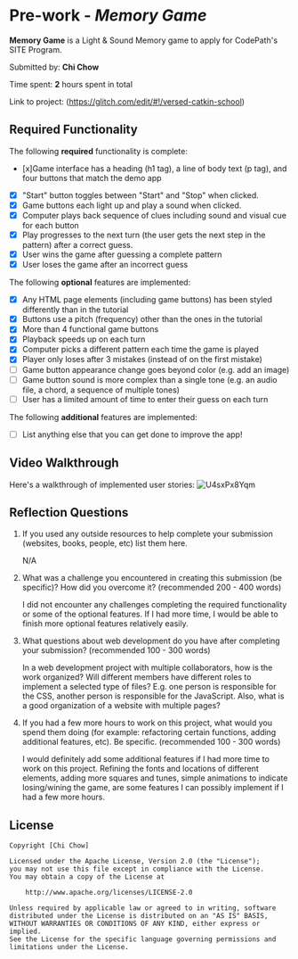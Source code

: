 # Pre-work - _Memory Game_

**Memory Game** is a Light & Sound Memory game to apply for CodePath's SITE Program.

Submitted by: **Chi Chow**

Time spent: **2** hours spent in total

Link to project: (https://glitch.com/edit/#!/versed-catkin-school)

## Required Functionality

The following **required** functionality is complete:

- [x]Game interface has a heading (h1 tag), a line of body text (p tag), and four buttons that match the demo app
- [x] "Start" button toggles between "Start" and "Stop" when clicked.
- [x] Game buttons each light up and play a sound when clicked.
- [x] Computer plays back sequence of clues including sound and visual cue for each button
- [x] Play progresses to the next turn (the user gets the next step in the pattern) after a correct guess.
- [x] User wins the game after guessing a complete pattern
- [x] User loses the game after an incorrect guess

The following **optional** features are implemented:

- [x] Any HTML page elements (including game buttons) has been styled differently than in the tutorial
- [x] Buttons use a pitch (frequency) other than the ones in the tutorial
- [x] More than 4 functional game buttons
- [x] Playback speeds up on each turn
- [x] Computer picks a different pattern each time the game is played
- [x] Player only loses after 3 mistakes (instead of on the first mistake)
- [ ] Game button appearance change goes beyond color (e.g. add an image)
- [ ] Game button sound is more complex than a single tone (e.g. an audio file, a chord, a sequence of multiple tones)
- [ ] User has a limited amount of time to enter their guess on each turn

The following **additional** features are implemented:

- [ ] List anything else that you can get done to improve the app!

## Video Walkthrough

Here's a walkthrough of implemented user stories:
![U4sxPx8Yqm](https://user-images.githubusercontent.com/54487137/112241090-d2d81100-8c06-11eb-8810-7668b1d40baa.gif)

## Reflection Questions

1. If you used any outside resources to help complete your submission (websites, books, people, etc) list them here.
   
   N/A

2. What was a challenge you encountered in creating this submission (be specific)? How did you overcome it? (recommended 200 - 400 words)
   
   I did not encounter any challenges completing the required functionality or some of the optional features. If I had more time, I would be able to finish more optional features relatively easily.

3. What questions about web development do you have after completing your submission? (recommended 100 - 300 words)
   
   In a web development project with multiple collaborators, how is the work organized? Will different members have different roles to implement a selected type of files? E.g. one person is responsible for the CSS, another person is responsible for the JavaScript.
   Also, what is a good organization of a website with multiple pages?

4. If you had a few more hours to work on this project, what would you spend them doing (for example: refactoring certain functions, adding additional features, etc). Be specific. (recommended 100 - 300 words)
   
   I would definitely add some additional features if I had more time to work on this project. Refining the fonts and locations of different elements, adding more squares and tunes, simple animations to indicate losing/wining the game, are some features I can possibly implement if I had a few more hours.

## License

    Copyright [Chi Chow]

    Licensed under the Apache License, Version 2.0 (the "License");
    you may not use this file except in compliance with the License.
    You may obtain a copy of the License at

        http://www.apache.org/licenses/LICENSE-2.0

    Unless required by applicable law or agreed to in writing, software
    distributed under the License is distributed on an "AS IS" BASIS,
    WITHOUT WARRANTIES OR CONDITIONS OF ANY KIND, either express or implied.
    See the License for the specific language governing permissions and
    limitations under the License.